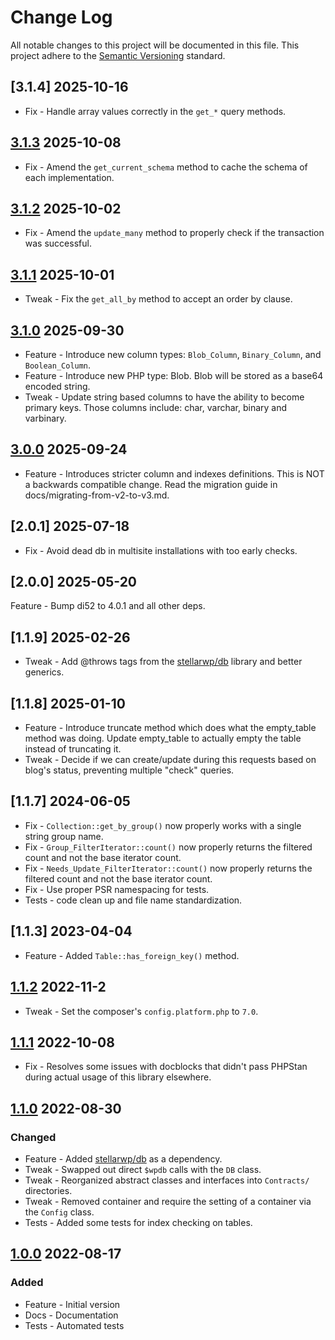 # Change Log

All notable changes to this project will be documented in this file. This project adhere to the [Semantic Versioning](http://semver.org/) standard.

## [3.1.4] 2025-10-16

* Fix - Handle array values correctly in the `get_*` query methods.

## [3.1.3] 2025-10-08

* Fix - Amend the `get_current_schema` method to cache the schema of each implementation.

[3.1.3]: https://github.com/stellarwp/schema/releases/tag/3.1.3

## [3.1.2] 2025-10-02

* Fix - Amend the `update_many` method to properly check if the transaction was successful.

[3.1.2]: https://github.com/stellarwp/schema/releases/tag/3.1.2

## [3.1.1] 2025-10-01

* Tweak - Fix the `get_all_by` method to accept an order by clause.

[3.1.1]: https://github.com/stellarwp/schema/releases/tag/3.1.1

## [3.1.0] 2025-09-30

* Feature - Introduce new column types: `Blob_Column`, `Binary_Column`, and `Boolean_Column`.
* Feature - Introduce new PHP type: Blob. Blob will be stored as a base64 encoded string.
* Tweak - Update string based columns to have the ability to become primary keys. Those columns include: char, varchar, binary and varbinary.

[3.1.0]: https://github.com/stellarwp/schema/releases/tag/3.1.0

## [3.0.0] 2025-09-24

* Feature - Introduces stricter column and indexes definitions. This is NOT a backwards compatible change. Read the migration guide in docs/migrating-from-v2-to-v3.md.

[3.0.0]: https://github.com/stellarwp/schema/releases/tag/3.0.0

## [2.0.1] 2025-07-18

* Fix - Avoid dead db in multisite installations with too early checks.

## [2.0.0] 2025-05-20

Feature - Bump di52 to 4.0.1 and all other deps.

## [1.1.9] 2025-02-26

* Tweak - Add @throws tags from the [stellarwp/db](https://github.com/stellarwp/db) library and better generics.

## [1.1.8] 2025-01-10

* Feature - Introduce truncate method which does what the empty_table method was doing. Update empty_table to actually empty the table instead of truncating it.
* Tweak - Decide if we can create/update during this requests based on blog's status, preventing multiple "check" queries.

## [1.1.7] 2024-06-05

* Fix - `Collection::get_by_group()` now properly works with a single string group name.
* Fix - `Group_FilterIterator::count()` now properly returns the filtered count and not the base iterator count.
* Fix - `Needs_Update_FilterIterator::count()` now properly returns the filtered count and not the base iterator count.
* Fix - Use proper PSR namespacing for tests.
* Tests - code clean up and file name standardization.

## [1.1.3] 2023-04-04

* Feature - Added `Table::has_foreign_key()` method.

## [1.1.2] 2022-11-2

* Tweak - Set the composer's `config.platform.php` to `7.0`.

## [1.1.1] 2022-10-08

* Fix - Resolves some issues with docblocks that didn't pass PHPStan during actual usage of this library elsewhere.

## [1.1.0] 2022-08-30

### Changed

* Feature - Added [stellarwp/db](https://github.com/stellarwp/db) as a dependency.
* Tweak - Swapped out direct `$wpdb` calls with the `DB` class.
* Tweak - Reorganized abstract classes and interfaces into `Contracts/` directories.
* Tweak - Removed container and require the setting of a container via the `Config` class.
* Tests - Added some tests for index checking on tables.

## [1.0.0] 2022-08-17

### Added

* Feature - Initial version
* Docs - Documentation
* Tests - Automated tests

[1.0.0]: https://github.com/stellarwp/schema/releases/tag/1.0.0
[1.1.0]: https://github.com/stellarwp/schema/releases/tag/1.1.0
[1.1.1]: https://github.com/stellarwp/schema/releases/tag/1.1.1
[1.1.2]: https://github.com/stellarwp/schema/releases/tag/1.1.2
